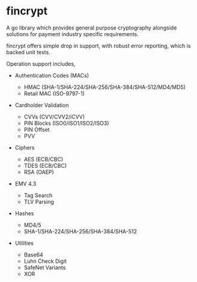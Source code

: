 # fincrypt
A go library which provides general purpose cryptography alongside solutions for payment industry specific requirements.

fincrypt offers simple drop in support, with robust error reporting, which is backed unit tests.

Operation support includes,

* Authentication Codes (MACs)
  * HMAC (SHA-1/SHA-224/SHA-256/SHA-384/SHA-512/MD4/MD5)
  * Retail MAC (ISO-9797-1)
  
* Cardholder Validation
  * CVVs (CVV/CVV2/iCVV)
  * PIN Blocks (ISO0/ISO1/ISO2/ISO3)
  * PIN Offset
  * PVV
  
* Ciphers
  * AES (ECB/CBC)
  * TDES (ECB/CBC)
  * RSA (OAEP)
  
* EMV 4.3
  * Tag Search
  * TLV Parsing
  
* Hashes
  * MD4/5
  * SHA-1/SHA-224/SHA-256/SHA-384/SHA-512
  
* Utilities
  * Base64
  * Luhn Check Digit
  * SafeNet Variants
  * XOR
